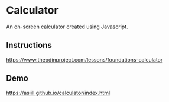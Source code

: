 # Calculator
An on-screen calculator created using Javascript.

## Instructions
https://www.theodinproject.com/lessons/foundations-calculator

## Demo
https://asiill.github.io/calculator/index.html
